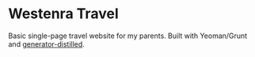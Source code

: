 Westenra Travel
==============

Basic single-page travel website for my parents. Built with Yeoman/Grunt and [generator-distilled](https://github.com/richardwestenra/generator-distilled).
